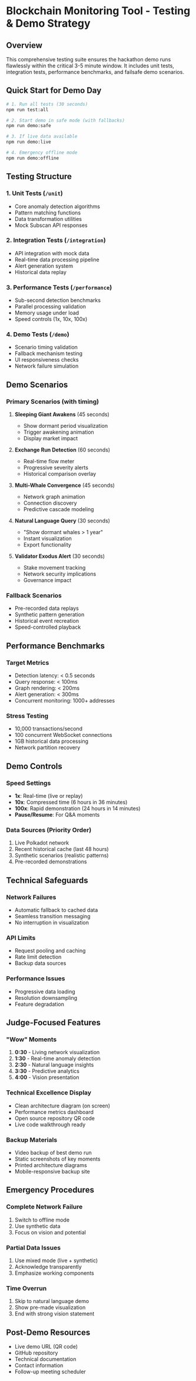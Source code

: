 # Blockchain Monitoring Tool - Testing & Demo Strategy

## Overview
This comprehensive testing suite ensures the hackathon demo runs flawlessly within the critical 3-5 minute window. It includes unit tests, integration tests, performance benchmarks, and failsafe demo scenarios.

## Quick Start for Demo Day

```bash
# 1. Run all tests (30 seconds)
npm run test:all

# 2. Start demo in safe mode (with fallbacks)
npm run demo:safe

# 3. If live data available
npm run demo:live

# 4. Emergency offline mode
npm run demo:offline
```

## Testing Structure

### 1. Unit Tests (`/unit`)
- Core anomaly detection algorithms
- Pattern matching functions
- Data transformation utilities
- Mock Subscan API responses

### 2. Integration Tests (`/integration`)
- API integration with mock data
- Real-time data processing pipeline
- Alert generation system
- Historical data replay

### 3. Performance Tests (`/performance`)
- Sub-second detection benchmarks
- Parallel processing validation
- Memory usage under load
- Speed controls (1x, 10x, 100x)

### 4. Demo Tests (`/demo`)
- Scenario timing validation
- Fallback mechanism testing
- UI responsiveness checks
- Network failure simulation

## Demo Scenarios

### Primary Scenarios (with timing)
1. **Sleeping Giant Awakens** (45 seconds)
   - Show dormant period visualization
   - Trigger awakening animation
   - Display market impact

2. **Exchange Run Detection** (60 seconds)
   - Real-time flow meter
   - Progressive severity alerts
   - Historical comparison overlay

3. **Multi-Whale Convergence** (45 seconds)
   - Network graph animation
   - Connection discovery
   - Predictive cascade modeling

4. **Natural Language Query** (30 seconds)
   - "Show dormant whales > 1 year"
   - Instant visualization
   - Export functionality

5. **Validator Exodus Alert** (30 seconds)
   - Stake movement tracking
   - Network security implications
   - Governance impact

### Fallback Scenarios
- Pre-recorded data replays
- Synthetic pattern generation
- Historical event recreation
- Speed-controlled playback

## Performance Benchmarks

### Target Metrics
- Detection latency: < 0.5 seconds
- Query response: < 100ms
- Graph rendering: < 200ms
- Alert generation: < 300ms
- Concurrent monitoring: 1000+ addresses

### Stress Testing
- 10,000 transactions/second
- 100 concurrent WebSocket connections
- 1GB historical data processing
- Network partition recovery

## Demo Controls

### Speed Settings
- **1x**: Real-time (live or replay)
- **10x**: Compressed time (6 hours in 36 minutes)
- **100x**: Rapid demonstration (24 hours in 14 minutes)
- **Pause/Resume**: For Q&A moments

### Data Sources (Priority Order)
1. Live Polkadot network
2. Recent historical cache (last 48 hours)
3. Synthetic scenarios (realistic patterns)
4. Pre-recorded demonstrations

## Technical Safeguards

### Network Failures
- Automatic fallback to cached data
- Seamless transition messaging
- No interruption in visualization

### API Limits
- Request pooling and caching
- Rate limit detection
- Backup data sources

### Performance Issues
- Progressive data loading
- Resolution downsampling
- Feature degradation

## Judge-Focused Features

### "Wow" Moments
1. **0:30** - Living network visualization
2. **1:30** - Real-time anomaly detection
3. **2:30** - Natural language insights
4. **3:30** - Predictive analytics
5. **4:00** - Vision presentation

### Technical Excellence Display
- Clean architecture diagram (on screen)
- Performance metrics dashboard
- Open source repository QR code
- Live code walkthrough ready

### Backup Materials
- Video backup of best demo run
- Static screenshots of key moments
- Printed architecture diagrams
- Mobile-responsive backup site

## Emergency Procedures

### Complete Network Failure
1. Switch to offline mode
2. Use synthetic data
3. Focus on vision and potential

### Partial Data Issues
1. Use mixed mode (live + synthetic)
2. Acknowledge transparently
3. Emphasize working components

### Time Overrun
1. Skip to natural language demo
2. Show pre-made visualization
3. End with strong vision statement

## Post-Demo Resources
- Live demo URL (QR code)
- GitHub repository
- Technical documentation
- Contact information
- Follow-up meeting scheduler